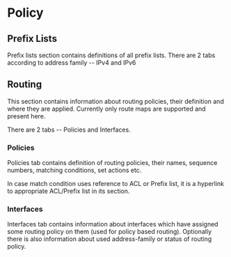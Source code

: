 # Policy

## Prefix Lists

Prefix lists section contains definitions of all prefix lists. There are 2 tabs according to address family -- IPv4 and IPv6

## Routing

This section contains information about routing policies, their definition and where they are applied. Currently only route maps are supported and present here.

There are 2 tabs -- Policies and Interfaces.

### Policies

Policies tab contains definition of routing policies, their names, sequence numbers, matching conditions, set actions etc.

In case match condition uses reference to ACL or Prefix list, it is a hyperlink to appropriate ACL/Prefix list in its section.

### Interfaces

Interfaces tab contains information about interfaces which have assigned some routing policy on them (used for policy based routing). Optionally there is also information about used address-family or status of routing policy.
